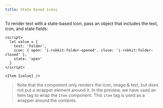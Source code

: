 ```yaml
---
title: State based icons
---
```


To render text with a state-based icon, pass an object that includes the text, icon, and state fields:

```svelte
<script>
  let value = {
    text: 'Folder',
    icon: { open: 'i-rokkit:folder-opened', close: 'i-rokkit:folder-closed' },
    state: 'open'
  }
</script>

<Item {value} />
```

> Note that the component only renders the icon, image & text, but does not put a wrapper element around it. In the preview, we have used an item tag to wrap the `Item` component. This `item` tag is used as a wrapper around the contents.
